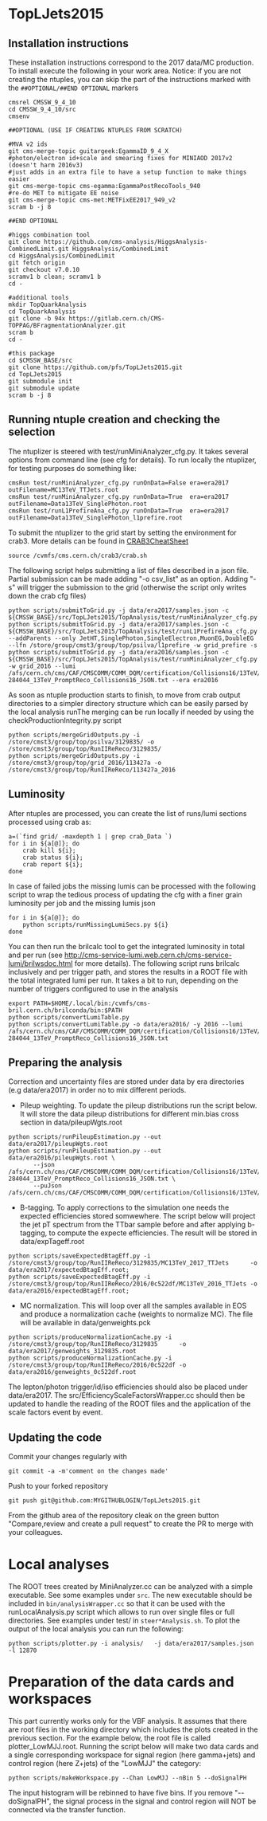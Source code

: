 # TopLJets2015

## Installation instructions

These installation instructions correspond to the 2017 data/MC production.
To install execute the following in your work area.
Notice: if you are not creating the ntuples, you can skip the part of the instructions 
marked with the `##OPTIONAL/##END OPTIONAL` markers

```
cmsrel CMSSW_9_4_10
cd CMSSW_9_4_10/src
cmsenv

##OPTIONAL (USE IF CREATING NTUPLES FROM SCRATCH)

#MVA v2 ids
git cms-merge-topic guitargeek:EgammaID_9_4_X
#photon/electron id+scale and smearing fixes for MINIAOD 2017v2 (doesn't harm 2016v3)
#just adds in an extra file to have a setup function to make things easier
git cms-merge-topic cms-egamma:EgammaPostRecoTools_940 
#re-do MET to mitigate EE noise
git cms-merge-topic cms-met:METFixEE2017_949_v2
scram b -j 8

##END OPTIONAL

#higgs combination tool
git clone https://github.com/cms-analysis/HiggsAnalysis-CombinedLimit.git HiggsAnalysis/CombinedLimit
cd HiggsAnalysis/CombinedLimit
git fetch origin
git checkout v7.0.10
scramv1 b clean; scramv1 b
cd -

#additional tools
mkdir TopQuarkAnalysis 
cd TopQuarkAnalysis
git clone -b 94x https://gitlab.cern.ch/CMS-TOPPAG/BFragmentationAnalyzer.git
scram b
cd -

#this package
cd $CMSSW_BASE/src
git clone https://github.com/pfs/TopLJets2015.git
cd TopLJets2015
git submodule init
git submodule update
scram b -j 8
```

## Running ntuple creation and checking the selection

The ntuplizer is steered with test/runMiniAnalyzer_cfg.py.
It takes several options from command line (see cfg for details).
To run locally the ntuplizer, for testing purposes do something like:

```
cmsRun test/runMiniAnalyzer_cfg.py runOnData=False era=era2017 outFilename=MC13TeV_TTJets.root
cmsRun test/runMiniAnalyzer_cfg.py runOnData=True  era=era2017 outFilename=Data13TeV_SinglePhoton.root
cmsRun test/runL1PrefireAna_cfg.py runOnData=True  era=era2017 outFilename=Data13TeV_SinglePhoton_l1prefire.root
```

To submit the ntuplizer to the grid start by setting the environment for crab3.
More details can be found in [CRAB3CheatSheet](https://twiki.cern.ch/twiki/bin/view/CMSPublic/CRAB3CheatSheet#Environment_setup)

```
source /cvmfs/cms.cern.ch/crab3/crab.sh
```
The following script helps submitting a list of files described in a json file.
Partial submission can be made adding "-o csv_list" as an option.
Adding "-s" will trigger the submission to the grid (otherwise the script only writes down the crab cfg files)

```
python scripts/submitToGrid.py -j data/era2017/samples.json -c ${CMSSW_BASE}/src/TopLJets2015/TopAnalysis/test/runMiniAnalyzer_cfg.py 
python scripts/submitToGrid.py -j data/era2017/samples.json -c ${CMSSW_BASE}/src/TopLJets2015/TopAnalysis/test/runL1PrefireAna_cfg.py --addParents --only JetHT,SinglePhoton,SingleElectron,MuonEG,DoubleEG --lfn /store/group/cmst3/group/top/psilva/l1prefire -w grid_prefire -s
python scripts/submitToGrid.py -j data/era2016/samples.json -c ${CMSSW_BASE}/src/TopLJets2015/TopAnalysis/test/runMiniAnalyzer_cfg.py -w grid_2016 --lumi /afs/cern.ch/cms/CAF/CMSCOMM/COMM_DQM/certification/Collisions16/13TeV/Final/Cert_271036-284044_13TeV_PromptReco_Collisions16_JSON.txt --era era2016
```

As soon as ntuple production starts to finish, to move from crab output directories to a simpler directory structure which can be easily parsed by the local analysis runThe merging can be run locally if needed by using the checkProductionIntegrity.py script

```
python scripts/mergeGridOutputs.py -i /store/cmst3/group/top/psilva/3129835/ -o /store/cmst3/group/top/RunIIReReco/3129835/
python scripts/mergeGridOutputs.py -i /store/cmst3/group/top/grid_2016/113427a -o /store/cmst3/group/top/RunIIReReco/113427a_2016
```

## Luminosity

After ntuples are processed, you can create the list of runs/lumi sections processed using crab as:
```
a=(`find grid/ -maxdepth 1 | grep crab_Data `)
for i in ${a[@]}; do
    crab kill ${i};
    crab status ${i};
    crab report ${i}; 
done
``` 
In case of failed jobs the missing lumis can be processed with the following script to wrap the tedious process of 
updating the cfg with a finer grain luminosity per job and the missing lumis json
```
for i in ${a[@]}; do
    python scripts/runMissingLumiSecs.py ${i}
done
```
You can then run the brilcalc tool to get the integrated luminosity in total and per run 
(see http://cms-service-lumi.web.cern.ch/cms-service-lumi/brilwsdoc.html for more details).
The following script runs brilcalc inclusively and per trigger path, and stores the results in a ROOT file with the total integrated lumi per run.
It takes a bit to run, depending on the number of triggers configured to use in the analysis
```
export PATH=$HOME/.local/bin:/cvmfs/cms-bril.cern.ch/brilconda/bin:$PATH
python scripts/convertLumiTable.py 
python scripts/convertLumiTable.py -o data/era2016/ -y 2016 --lumi /afs/cern.ch/cms/CAF/CMSCOMM/COMM_DQM/certification/Collisions16/13TeV/Final/Cert_271036-284044_13TeV_PromptReco_Collisions16_JSON.txt
```

## Preparing the analysis 

Correction and uncertainty files are stored under data by era directories (e.g data/era2017) in order no to mix different periods.

* Pileup weighting. To update the pileup distributions run the script below. It will store the data pileup distributions for different min.bias cross section in data/pileupWgts.root
```
python scripts/runPileupEstimation.py --out data/era2017/pileupWgts.root
python scripts/runPileupEstimation.py --out data/era2016/pileupWgts.root \
       --json /afs/cern.ch/cms/CAF/CMSCOMM/COMM_DQM/certification/Collisions16/13TeV/Final/Cert_271036-284044_13TeV_PromptReco_Collisions16_JSON.txt \
       --puJson /afs/cern.ch/cms/CAF/CMSCOMM/COMM_DQM/certification/Collisions16/13TeV/PileUp/pileup_latest.txt
```
* B-tagging. To apply corrections to the simulation one needs the expected efficiencies stored somwewhere. The script below will project the jet pT spectrum from the TTbar sample before and after applying b-tagging, to compute the expecte efficiencies. The result will be stored in data/expTageff.root
```
python scripts/saveExpectedBtagEff.py -i /store/cmst3/group/top/RunIIReReco/3129835/MC13TeV_2017_TTJets      -o data/era2017/expectedBtagEff.root;
python scripts/saveExpectedBtagEff.py -i /store/cmst3/group/top/RunIIReReco/2016/0c522df/MC13TeV_2016_TTJets -o data/era2016/expectedBtagEff.root;
```
* MC normalization. This will loop over all the samples available in EOS and produce a normalization cache (weights to normalize MC). The file will be available in data/genweights.pck
```
python scripts/produceNormalizationCache.py -i /store/cmst3/group/top/RunIIReReco/3129835      -o data/era2017/genweights_3129835.root
python scripts/produceNormalizationCache.py -i /store/cmst3/group/top/RunIIReReco/2016/0c522df -o data/era2016/genweights_0c522df.root
```
The lepton/photon trigger/id/iso efficiencies should also be placed under data/era2017. 
The src/EfficiencyScaleFactorsWrapper.cc  should then be updated to handle the reading of the ROOT files and the application of the scale factors
event by event.

## Updating the code

Commit your changes regularly with
```
git commit -a -m'comment on the changes made'
```
Push to your forked repository
```
git push git@github.com:MYGITHUBLOGIN/TopLJets2015.git
```
From the github area of the repository cleak on the green button "Compare,review and create a pull request" to create the PR to merge with your colleagues.

# Local analyses

The ROOT trees created by MiniAnalyzer.cc can be analyzed with a simple executable.
See some examples under `src`.
The new executable should be included in `bin/analysisWrapper.cc` so that it can be used with the runLocalAnalysis.py script
which allows to run over single files or full directories.
See examples under test/ in ```steer*Analysis.sh```.
To plot the output of the local analysis you can run the following:
```
python scripts/plotter.py -i analysis/   -j data/era2017/samples.json  -l 12870
```

# Preparation of the data cards and workspaces

This part currently works only for the VBF analysis. It assumes that there are root files in the working directory which includes the plots created in the previous section. For the example below, the root file is called plotter_LowMJJ.root. Running the script below will make two data cards and a single corresponding workspace for signal region (here gamma+jets) and control region (here Z+jets) of the "LowMJJ" the category:
```
python scripts/makeWorkspace.py --Chan LowMJJ --nBin 5 --doSignalPH
```
The input histogram will be rebinned to have five bins. If you remove "--doSignalPH", the signal process in the signal and control region will NOT be connected via the transfer function.
